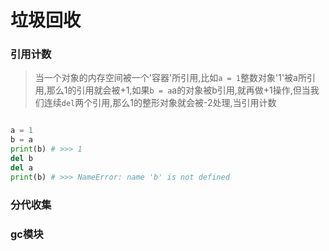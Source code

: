 # 垃圾回收
### 引用计数
> 当一个对象的内存空间被一个'容器'所引用,比如`a = 1`整数对象'1'被a所引用,那么1的引用就会被+1,如果`b = a`a的对象被b引用,就再做+1操作,但当我们连续`del`两个引用,那么1的整形对象就会被-2处理,当引用计数
```python

a = 1
b = a
print(b) # >>> 1
del b
del a
print(b) # >>> NameError: name 'b' is not defined
```
### 分代收集
### gc模块
